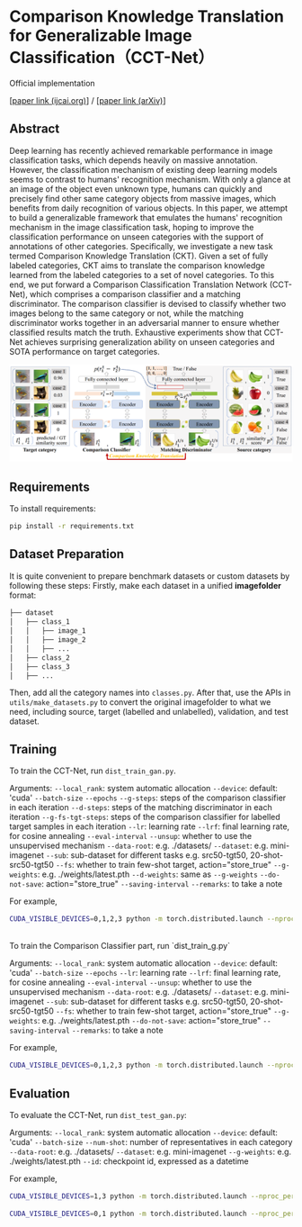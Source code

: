 # Comparison Knowledge Translation for Generalizable Image Classification（CCT-Net）

Official implementation

[[paper link (ijcai.org)](https://www.ijcai.org/proceedings/2022/0411.pdf)] / [[paper link (arXiv)](https://arxiv.org/abs/2205.03633)]

## Abstract

Deep learning has recently achieved remarkable performance in image classification tasks, which depends heavily on massive annotation. However, the classification mechanism of existing deep learning models seems to contrast to humans' recognition mechanism. With only a glance at an image of the object even unknown type, humans can quickly and precisely find other same category objects from massive images, which benefits from daily recognition of various objects. In this paper, we attempt to build a generalizable framework that emulates the humans' recognition mechanism in the image classification task, hoping to improve the classification performance on unseen categories with the support of annotations of other categories. Specifically, we investigate a new task termed Comparison Knowledge Translation (CKT). Given a set of fully labeled categories, CKT aims to translate the comparison knowledge learned from the labeled categories to a set of novel categories. To this end, we put forward a Comparison Classification Translation Network (CCT-Net), which comprises a comparison classifier and a matching discriminator. The comparison classifier is devised to classify whether two images belong to the same category or not, while the matching discriminator works together in an adversarial manner to ensure whether classified results match the truth. Exhaustive experiments show that CCT-Net achieves surprising generalization ability on unseen categories and SOTA performance on target categories.

![framework](figures/framework.png)

## Requirements

To install requirements:

```bash
pip install -r requirements.txt
```

## Dataset Preparation
It is quite convenient to prepare benchmark datasets or custom datasets by following these steps:
Firstly, make each dataset in a unified **imagefolder** format:
```
├── dataset
│   ├── class_1
│   │   ├── image_1
│   │   ├── image_2
│   │   ├── ...
│   ├── class_2
│   ├── class_3
│   ├── ...
```
Then, add all the category names into `classes.py`.
After that, use the APIs in `utils/make_datasets.py` to convert the original imagefolder to what we need, including source, target (labelled and unlabelled), validation, and test dataset. 

## Training

To train the CCT-Net, run `dist_train_gan.py`.

Arguments:
`--local_rank`: system automatic allocation
`--device`: default: 'cuda'
`--batch-size`
`--epochs`
`--g-steps`: steps of the comparison classifier in each iteration
`--d-steps`: steps of the matching discriminator in each iteration
`--g-fs-tgt-steps`: steps of the comparison classifier for labelled target samples in each iteration
`--lr`: learning rate
`--lrf`: final learning rate, for cosine annealing
`--eval-interval`
`--unsup`: whether to use the unsupervised mechanism
`--data-root`: e.g. ./datasets/
`--dataset`: e.g. mini-imagenet
`--sub`: sub-dataset for different tasks e.g. src50-tgt50, 20-shot-src50-tgt50
`--fs`: whether to train few-shot target, action="store_true"
`--g-weights`: e.g. ./weights/latest.pth
`--d-weights`: same as `--g-weights`
`--do-not-save`: action="store_true"
`--saving-interval`
`--remarks`: to take a note

For example,
```bash
CUDA_VISIBLE_DEVICES=0,1,2,3 python -m torch.distributed.launch --nproc_per_node=4 dist_train_gan.py --batch-size 8 --dataset mini-imagenet --sub 20-shot-src50-tgt50 --epochs 100 --g-weights ./weights/latest.pth --g-fs-tgt-steps 0 --g-steps 3
```
<br/>
To train the Comparison Classifier part, run `dist_train_g.py`

Arguments:
`--local_rank`: system automatic allocation
`--device`: default: 'cuda'
`--batch-size`
`--epochs`
`--lr`: learning rate
`--lrf`: final learning rate, for cosine annealing
`--eval-interval`
`--unsup`: whether to use the unsupervised mechanism
`--data-root`: e.g. ./datasets/
`--dataset`: e.g. mini-imagenet
`--sub`: sub-dataset for different tasks e.g. src50-tgt50, 20-shot-src50-tgt50
`--fs`: whether to train few-shot target, action="store_true"
`--g-weights`: e.g. ./weights/latest.pth
`--do-not-save`: action="store_true"
`--saving-interval`
`--remarks`: to take a note

For example,
```bash
CUDA_VISIBLE_DEVICES=0,1,2,3 python -m torch.distributed.launch --nproc_per_node=4 dist_train_g.py --batch-size 8 --dataset mini-imagenet --sub 20-shot-src50-tgt50 --epochs 100 --g-weights ./weights/latest.pth --lr 1e-4 --fs
```

## Evaluation

To evaluate the CCT-Net, run `dist_test_gan.py`:

Arguments:
`--local_rank`: system automatic allocation
`--device`: default: 'cuda'
`--batch-size`
`--num-shot`: number of representatives in each category
`--data-root`: e.g. ./datasets/
`--dataset`: e.g. mini-imagenet
`--g-weights`: e.g. ./weights/latest.pth
`--id`: checkpoint id, expressed as a datetime

For example,
```bash
CUDA_VISIBLE_DEVICES=1,3 python -m torch.distributed.launch --nproc_per_node=2 dist_test_gan.py --batch-size 30 --dataset mini-imagenet --id 01-14_17-41-03 --num-shot 30
```
```bash
CUDA_VISIBLE_DEVICES=0,1 python -m torch.distributed.launch --nproc_per_node=2 dist_test_gan.py --batch-size 30 --dataset mini-imagenet --g-weights ./weights/latest.pth --num-shot 30
```